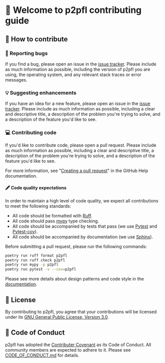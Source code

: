 # 🎉 Welcome to p2pfl contributing guide

## 🤝 How to contribute

### 🐞 Reporting bugs

If you find a bug, please open an issue in the [issue tracker](https://github.com/pguijas/federated_learning_p2p/issues/new). Please include as much information as possible, including the version of p2pfl you are using, the operating system, and any relevant stack traces or error messages.

### 💡 Suggesting enhancements

If you have an idea for a new feature, please open an issue in the [issue tracker](https://github.com/pguijas/federated_learning_p2p/issues/new). Please include as much information as possible, including a clear and descriptive title, a description of the problem you're trying to solve, and a description of the feature you'd like to see.

### 💻 Contributing code

If you'd like to contribute code, please open a pull request. Please include as much information as possible, including a clear and descriptive title, a description of the problem you're trying to solve, and a description of the feature you'd like to see.

For more information, see "[Creating a pull request](https://docs.github.com/en/github/collaborating-with-issues-and-pull-requests/creating-a-pull-request)" in the GitHub Help documentation.

#### 🖋 Code quality expectations

In order to maintain a high level of code quality, we expect all contributions to meet the following standards:

- All code should be formatted with [Ruff](https://docs.astral.sh/ruff/).
- All code should pass [mypy](https://github.com/python/mypy) type checking.
- All code should be accompanied by tests that pass (we use [Pytest](https://docs.pytest.org/) and [Pytest-cov](https://pytest-cov.readthedocs.io/en/latest/)).
- All code should be accompanied by documentation (we use [Sphinx](https://www.sphinx-doc.org/en/master/)).

Before submitting a pull request, please run the following commands:

```bash
poetry run ruff format p2pfl
poetry run ruff check p2pfl
poetry run mypy -p p2pfl
poetry run pytest -v --cov=p2pfl
```

Please see more details about design patterns and code style in the [documentation](https://pguijas.github.io/federated_learning_p2p/).

## 📜 License

By contributing to p2pfl, you agree that your contributions will be licensed under its [GNU General Public License, Version 3.0](https://www.gnu.org/licenses/gpl-3.0.en.html).

## 🤝 Code of Conduct

p2pfl has adopted the [Contributer Covenant](https://www.contributor-covenant.org/) as its Code of Conduct. All community members are expected to adhere to it. Please see [CODE_OF_CONDUCT.md](CODE_OF_CONDUCT.md) for details.
